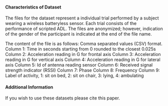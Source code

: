 #### Characteristics of Dataset

The files for the dataset represent a individual trial performed by a subject wearing 
a wireless batteryless sensor. Each trial consists of the performance of scripted ADL. 
The files are anonymized; however, indication of the gender of the participant is 
indicated at the end of the file name.

The content of the file is as follows:
Comma separated values (CSV) format.
Column 1: Time in seconds starting from 0 rounded to the closest 0.025s
Column 2: Acceleration reading in G for frontal axis
Column 3: Acceleration reading in G for vertical axis
Column 4: Acceleration reading in G for lateral axis
Column 5: Id of antenna reading sensor
Column 6: Received signal strength indicator (RSSI) 
Column 7: Phase
Column 8: Frequency
Column 9: Label of activity, 1: sit on bed, 2: sit on chair, 3: lying, 4: ambulating

#### Additional Information

If you wish to use these datasets please cite this paper.
